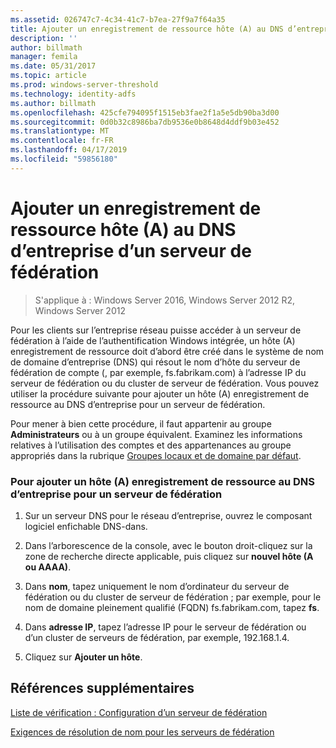 ```yaml
---
ms.assetid: 026747c7-4c34-41c7-b7ea-27f9a7f64a35
title: Ajouter un enregistrement de ressource hôte (A) au DNS d’entreprise d’un serveur de fédération
description: ''
author: billmath
manager: femila
ms.date: 05/31/2017
ms.topic: article
ms.prod: windows-server-threshold
ms.technology: identity-adfs
ms.author: billmath
ms.openlocfilehash: 425cfe794095f1515eb3fae2f1a5e5db90ba3d00
ms.sourcegitcommit: 0d0b32c8986ba7db9536e0b8648d4ddf9b03e452
ms.translationtype: MT
ms.contentlocale: fr-FR
ms.lasthandoff: 04/17/2019
ms.locfileid: "59856180"
---
```

# <a name="add-a-host-a-resource-record-to-corporate-dns-for-a-federation-server"></a>Ajouter un enregistrement de ressource hôte (A) au DNS d’entreprise d’un serveur de fédération

>S'applique à : Windows Server 2016, Windows Server 2012 R2, Windows Server 2012


Pour les clients sur l’entreprise réseau puisse accéder à un serveur de fédération à l’aide de l’authentification Windows intégrée, un hôte \(A\) enregistrement de ressource doit d’abord être créé dans le système de nom de domaine d’entreprise \(DNS\) qui résout le nom d’hôte du serveur de fédération de compte \(, par exemple, fs.fabrikam.com\) à l’adresse IP du serveur de fédération ou du cluster de serveur de fédération. Vous pouvez utiliser la procédure suivante pour ajouter un hôte \(A\) enregistrement de ressource au DNS d’entreprise pour un serveur de fédération.  
  
Pour mener à bien cette procédure, il faut appartenir au groupe **Administrateurs** ou à un groupe équivalent.  Examinez les informations relatives à l’utilisation des comptes et des appartenances au groupe appropriés dans la rubrique [Groupes locaux et de domaine par défaut](https://go.microsoft.com/fwlink/?LinkId=83477).   
  
### <a name="to-add-a-host-a-resource-record-to-corporate-dns-for-a-federation-server"></a>Pour ajouter un hôte \(A\) enregistrement de ressource au DNS d’entreprise pour un serveur de fédération  
  
1.  Sur un serveur DNS pour le réseau d’entreprise, ouvrez le composant logiciel enfichable DNS\-dans.  
  
2.  Dans l’arborescence de la console, avec le bouton droit\-cliquez sur la zone de recherche directe applicable, puis cliquez sur **nouvel hôte \(A ou AAAA\)**.  
  
3.  Dans **nom**, tapez uniquement le nom d’ordinateur du serveur de fédération ou du cluster de serveur de fédération ; par exemple, pour le nom de domaine pleinement qualifié \(FQDN\) fs.fabrikam.com, tapez **fs**.  
  
4.  Dans **adresse IP**, tapez l’adresse IP pour le serveur de fédération ou d’un cluster de serveurs de fédération, par exemple, 192.168.1.4.  
  
5.  Cliquez sur **Ajouter un hôte**.  
  
## <a name="additional-references"></a>Références supplémentaires  
[Liste de vérification : Configuration d’un serveur de fédération](Checklist--Setting-Up-a-Federation-Server.md)  
  
[Exigences de résolution de nom pour les serveurs de fédération](https://technet.microsoft.com/library/dd807055.aspx)  
  

